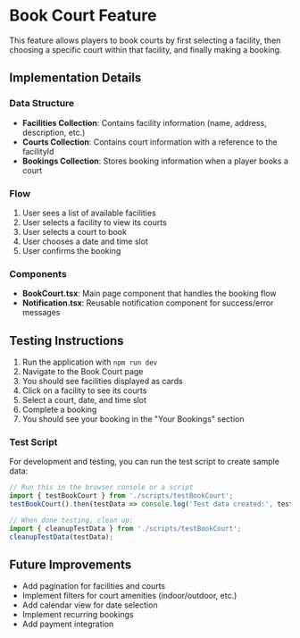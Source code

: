 # Book Court Feature

This feature allows players to book courts by first selecting a facility, then choosing a specific court within that facility, and finally making a booking.

## Implementation Details

### Data Structure

- **Facilities Collection**: Contains facility information (name, address, description, etc.)
- **Courts Collection**: Contains court information with a reference to the facilityId
- **Bookings Collection**: Stores booking information when a player books a court

### Flow

1. User sees a list of available facilities
2. User selects a facility to view its courts
3. User selects a court to book
4. User chooses a date and time slot
5. User confirms the booking

### Components

- **BookCourt.tsx**: Main page component that handles the booking flow
- **Notification.tsx**: Reusable notification component for success/error messages

## Testing Instructions

1. Run the application with `npm run dev`
2. Navigate to the Book Court page
3. You should see facilities displayed as cards
4. Click on a facility to see its courts
5. Select a court, date, and time slot
6. Complete a booking
7. You should see your booking in the "Your Bookings" section

### Test Script

For development and testing, you can run the test script to create sample data:

```typescript
// Run this in the browser console or a script
import { testBookCourt } from './scripts/testBookCourt';
testBookCourt().then(testData => console.log('Test data created:', testData));

// When done testing, clean up:
import { cleanupTestData } from './scripts/testBookCourt';
cleanupTestData(testData);
```

## Future Improvements

- Add pagination for facilities and courts
- Implement filters for court amenities (indoor/outdoor, etc.)
- Add calendar view for date selection
- Implement recurring bookings
- Add payment integration